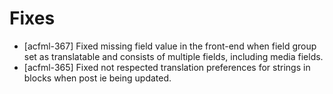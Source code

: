# Fixes
* [acfml-367] Fixed missing field value in the front-end when field group set as translatable and consists of multiple fields, including media fields.
* [acfml-365] Fixed not respected translation preferences for strings in blocks when post ie being updated.